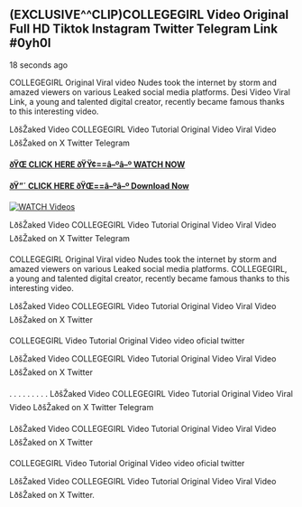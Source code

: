 ## (EXCLUSIVE^^CLIP)COLLEGEGIRL Video Original Full HD Tiktok Instagram Twitter Telegram Link #0yh0l

18 seconds ago

COLLEGEGIRL Original Viral video Nudes took the internet by storm and amazed viewers on various Leaked social media platforms. Desi Video Viral Link, a young and talented digital creator, recently became famous thanks to this interesting video.

LðšŽaked Video COLLEGEGIRL Video Tutorial Original Video Viral Video LðšŽaked on X Twitter Telegram

**[ðŸŒ CLICK HERE ðŸŸ¢==â–ºâ–º WATCH NOW](https://clips-mediaa.blogspot.com/2025/02/video-viral-download.html)**

**[ðŸ”´ CLICK HERE ðŸŒ==â–ºâ–º Download Now](https://clips-mediaa.blogspot.com/2025/02/video-viral-download.html)**

[![WATCH Videos](https://i.imgur.com/dJHk4Zq.gif)](https://clips-mediaa.blogspot.com/2025/02/video-viral-download.html)

LðšŽaked Video COLLEGEGIRL Video Tutorial Original Video Viral Video LðšŽaked on X Twitter Telegram

COLLEGEGIRL Original Viral video Nudes took the internet by storm and amazed viewers on various Leaked social media platforms. COLLEGEGIRL, a young and talented digital creator, recently became famous thanks to this interesting video.

LðšŽaked Video COLLEGEGIRL Video Tutorial Original Video Viral Video LðšŽaked on X Twitter

COLLEGEGIRL Video Tutorial Original Video video oficial twitter

LðšŽaked Video COLLEGEGIRL Video Tutorial Original Video Viral Video LðšŽaked on X Twitter

. . . . . . . . . LðšŽaked Video COLLEGEGIRL Video Tutorial Original Video Viral Video LðšŽaked on X Twitter Telegram

LðšŽaked Video COLLEGEGIRL Video Tutorial Original Video Viral Video LðšŽaked on X Twitter

COLLEGEGIRL Video Tutorial Original Video video oficial twitter

LðšŽaked Video COLLEGEGIRL Video Tutorial Original Video Viral Video LðšŽaked on X Twitter.